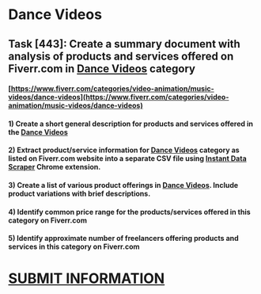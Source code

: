 # Dance Videos
## Task [443]: Create a summary document with analysis of products and services offered on Fiverr.com in [Dance Videos](https://www.fiverr.com/categories/video-animation/music-videos/dance-videos) category
#### [https://www.fiverr.com/categories/video-animation/music-videos/dance-videos](https://www.fiverr.com/categories/video-animation/music-videos/dance-videos)
#### 1) Create a short general description for products and services offered in the [Dance Videos](https://www.fiverr.com/categories/video-animation/music-videos/dance-videos)
#### 2) Extract product/service information for [Dance Videos](https://www.fiverr.com/categories/video-animation/music-videos/dance-videos) category as listed on Fiverr.com website into a separate CSV file using [Instant Data Scraper](https://chrome.google.com/webstore/detail/instant-data-scraper/ofaokhiedipichpaobibbnahnkdoiiah) Chrome extension.
#### 3) Create a list of various product offerings in [Dance Videos](https://www.fiverr.com/categories/video-animation/music-videos/dance-videos). Include product variations with brief descriptions.
#### 4) Identify common price range for the products/services offered in this category on Fiverr.com
#### 5) Identify approximate number of freelancers offering products and services in this category on Fiverr.com

# [SUBMIT INFORMATION](https://forms.office.com/r/8AEKjkLxKG)
